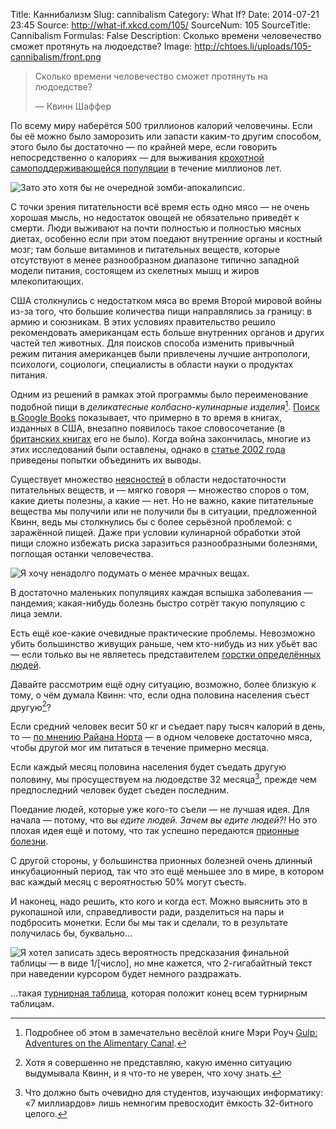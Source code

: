 Title: Каннибализм
Slug: cannibalism
Category: What If?
Date: 2014-07-21 23:45
Source: http://what-if.xkcd.com/105/
SourceNum: 105
SourceTitle: Cannibalism
Formulas: False
Description:  Сколько времени человечество сможет протянуть на людоедстве?
Image: http://chtoes.li/uploads/105-cannibalism/front.png

> Сколько времени человечество сможет протянуть на людоедстве?
>
> — Квинн Шаффер

По всему миру наберётся 500 триллионов калорий человечины. Если бы её можно было заморозить или запасти каким-то другим способом, этого было бы достаточно — по крайней мере, если говорить непосредственно о калориях — для выживания [крохотной самоподдерживающейся популяции](http://www.newscientist.com/article/dn1936-magic-number-for-space-pioneers-calculated.html#.U8a1mo2gFSE) в течение миллионов лет.

![](/uploads/105-cannibalism/proposal_ru.png "Зато это хотя бы не очередной зомби-апокалипсис.")

С точки зрения питательности всё время есть одно мясо — не очень хорошая мысль, но недостаток овощей не обязательно приведёт к смерти. Люди выживают на почти полностью и полностью мясных диетах, особенно если при этом поедают внутренние органы и костный мозг; там больше витаминов и питательных веществ, которые отсутствуют в менее разнообразном диапазоне типично западной модели питания, состоящем из скелетных мышц и жиров млекопитающих.

США столкнулись с недостатком мяса во время Второй мировой войны из-за того, что большие количества пищи направлялись за границу: в армию и союзникам. В этих условиях правительство решило рекомендовать американцам есть больше внутренних органов и других частей тел животных. Для поисков способа изменить привычный режим питания американцев были привлечены лучшие антропологи, психологи, социологи, специалисты в области науки о продуктах питания.

Одним из решений в рамках этой программы было переименование подобной пищи в _деликатесные колбасно-кулинарные изделия_[^1]. [Поиск в Google Books](https://books.google.com/ngrams/graph?content=variety+meats&year_start=1800&year_end=2008&corpus=17&smoothing=3) показывает, что примерно в то время в книгах, изданных в США, внезапно появилось такое словосочетание (в [британских книгах](https://books.google.com/ngrams/graph?content=variety+meats&year_start=1800&year_end=2008&corpus=18&smoothing=3) его не было). Когда война закончилась, многие из этих исследований были оставлены, однако в [статье 2002 года](https://books.google.com/ngrams/graph?content=variety+meats&year_start=1800&year_end=2008&corpus=15&smoothing=3) приведены попытки объединить их выводы.

[^1]: Подробнее об этом в замечательно весёлой книге Мэри Роуч [Gulp: Adventures on the Alimentary Canal](http://www.amazon.com/Gulp-Adventures-Alimentary-Mary-Roach/dp/0393081575).

Существует множество [неясностей](http://www.nature.com/news/nutrition-vitamins-on-trial-1.15459) в области недостаточности питательных веществ, и — мягко говоря — множество споров о том, какие диеты полезны, а какие — нет. Но не важно, какие питательные вещества мы получили или не получили бы в ситуации, предложенной Квинн, ведь мы столкнулись бы с более серьёзной проблемой: с заражённой пищей. Даже при условии кулинарной обработки этой пищи сложно избежать риска заразиться разнообразными болезнями, поглощая останки человечества.

![](/uploads/105-cannibalism/squirrel_ru.png "Я хочу ненадолго подумать о менее мрачных вещах.")

В достаточно маленьких популяциях каждая вспышка заболевания — пандемия; какая-нибудь болезнь быстро сотрёт такую популяцию с лица земли.

Есть ещё кое-какие очевидные практические проблемы. Невозможно убить большинство живущих раньше, чем кто-нибудь из них убьёт вас — если только вы не являетесь представителем [горстки определённых людей](https://ru.wikipedia.org/wiki/Ядерный_чемоданчик).

Давайте рассмотрим ещё одну ситуацию, возможно, более близкую к тому, о чём думала Квинн: что, если одна половина населения съест другую[^2]?

[^2]: Хотя я совершенно не представляю, какую именно ситуацию выдумывала Квинн, и я что-то не уверен, что хочу знать.

Если средний человек весит 50 кг и съедает пару тысяч калорий в день, то — [по мнению Райана Норта](http://www.topatoco.com/merchant.mvc?Screen=PROD&Store_Code=TO&Product_Code=QW-PERSON&Category_Code=QW) — в одном человеке достаточно мяса, чтобы другой мог им питаться в течение примерно месяца.

Если каждый месяц половина населения будет съедать другую половину, мы просуществуем на людоедстве 32 месяца[^3], прежде чем предпоследний человек будет съеден последним.

[^3]: Что должно быть очевидно для студентов, изучающих информатику: «7 миллиардов» лишь немногим превосходит ёмкость 32-битного целого.

Поедание людей, которые уже кого-то съели — не лучшая идея. Для начала — потому, что вы _едите людей. Зачем вы едите людей?!_ Но это плохая идея ещё и потому, что так успешно передаются [прионные болезни](http://www.cdc.gov/ncidod/dvrd/prions/).

С другой стороны, у большинства прионных болезней очень длинный инкубационный период, так что это ещё меньшее зло в мире, в котором вас каждый месяц с вероятностью 50% могут съесть.

И наконец, надо решить, кто кого и когда ест. Можно выяснить это в рукопашной или, справедливости ради, разделиться на пары и подбросить монетки. Если бы мы так и сделали, то в результате получилась бы, буквально...

![](/uploads/105-cannibalism/bracket_ru.png "Я хотел записать здесь вероятность предсказания финальной таблицы — в виде 1/[число], но мне кажется, что 2-гигабайтный текст при наведении курсором будет немного раздражать.")

…такая [турнирная таблица](https://en.wikipedia.org/wiki/Bracket_(tournament)), которая положит конец всем турнирным таблицам.
